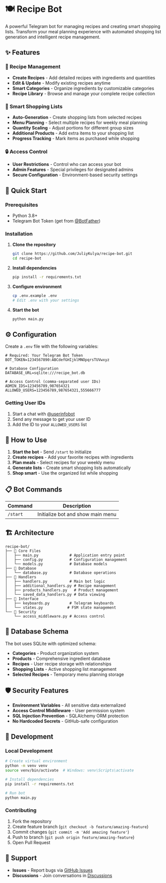 # 🍽️ Recipe Bot

A powerful Telegram bot for managing recipes and creating smart shopping lists. Transform your meal planning experience with automated shopping list generation and intelligent recipe management.

## ✨ Features

### 🧾 Recipe Management
- **Create Recipes** - Add detailed recipes with ingredients and quantities
- **Edit & Update** - Modify existing recipes anytime
- **Smart Categories** - Organize ingredients by customizable categories
- **Recipe Library** - Browse and manage your complete recipe collection

### 🛒 Smart Shopping Lists  
- **Auto-Generation** - Create shopping lists from selected recipes
- **Menu Planning** - Select multiple recipes for weekly meal planning
- **Quantity Scaling** - Adjust portions for different group sizes
- **Additional Products** - Add extra items to your shopping list
- **Progress Tracking** - Mark items as purchased while shopping

### 🔒 Access Control
- **User Restrictions** - Control who can access your bot
- **Admin Features** - Special privileges for designated admins
- **Secure Configuration** - Environment-based security settings

## 🚀 Quick Start

### Prerequisites
- Python 3.8+
- Telegram Bot Token (get from [@BotFather](https://t.me/botfather))

### Installation

1. **Clone the repository**
   ```bash
   git clone https://github.com/JuliyKulya/recipe-bot.git
   cd recipe-bot
   ```

2. **Install dependencies**
   ```bash
   pip install -r requirements.txt
   ```

3. **Configure environment**
   ```bash
   cp .env.example .env
   # Edit .env with your settings
   ```

4. **Start the bot**
   ```bash
   python main.py
   ```

## ⚙️ Configuration

Create a `.env` file with the following variables:

```env
# Required: Your Telegram Bot Token
BOT_TOKEN=1234567890:ABCdefGHIjklMNOpqrsTUVwxyz

# Database Configuration
DATABASE_URL=sqlite:///recipe_bot.db

# Access Control (comma-separated user IDs)
ADMIN_IDS=123456789,987654321
ALLOWED_USERS=123456789,987654321,555666777
```

### Getting User IDs
1. Start a chat with [@userinfobot](https://t.me/userinfobot)
2. Send any message to get your user ID
3. Add the ID to your `ALLOWED_USERS` list

## 🎯 How to Use

1. **Start the bot** - Send `/start` to initialize
2. **Create recipes** - Add your favorite recipes with ingredients
3. **Plan meals** - Select recipes for your weekly menu
4. **Generate lists** - Create smart shopping lists automatically
5. **Shop smart** - Use the organized list while shopping

## 📋 Bot Commands

| Command | Description |
|---------|-------------|
| `/start` | Initialize bot and show main menu |

## 🏗️ Architecture

```
recipe-bot/
├── 📁 Core Files
│   ├── main.py              # Application entry point
│   ├── config.py            # Configuration management
│   └── models.py            # Database models
├── 📁 Database
│   └── database.py          # Database operations
├── 📁 Handlers
│   ├── handlers.py          # Main bot logic
│   ├── additional_handlers.py # Recipe management
│   ├── products_handlers.py   # Product management
│   └── saved_data_handlers.py # Data viewing
├── 📁 Interface
│   ├── keyboards.py         # Telegram keyboards
│   └── states.py           # FSM state management
└── 📁 Security
    └── access_middleware.py # Access control
```

## 💾 Database Schema

The bot uses SQLite with optimized schema:

- **Categories** - Product organization system
- **Products** - Comprehensive ingredient database  
- **Recipes** - User recipe storage with relationships
- **Shopping Lists** - Active shopping list management
- **Selected Recipes** - Temporary menu planning storage

## 🛡️ Security Features

- **Environment Variables** - All sensitive data externalized
- **Access Control Middleware** - User permission system
- **SQL Injection Prevention** - SQLAlchemy ORM protection
- **No Hardcoded Secrets** - GitHub-safe configuration

## 🔧 Development

### Local Development
```bash
# Create virtual environment
python -m venv venv
source venv/bin/activate  # Windows: venv\Scripts\activate

# Install dependencies
pip install -r requirements.txt

# Run bot
python main.py
```

### Contributing
1. Fork the repository
2. Create feature branch (`git checkout -b feature/amazing-feature`)
3. Commit changes (`git commit -m 'Add amazing feature'`)
4. Push to branch (`git push origin feature/amazing-feature`)
5. Open Pull Request

## 🤝 Support

- **Issues** - Report bugs via [GitHub Issues](https://github.com/JuliyKulya/recipe-bot/issues)
- **Discussions** - Join conversations in [Discussions](https://github.com/JuliyKulya/recipe-bot/discussions)


